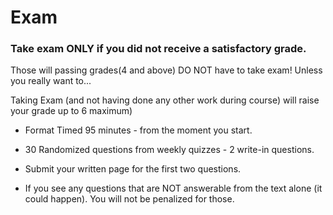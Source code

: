 # Exam

### Take exam ONLY if you did not receive a satisfactory grade.  


Those will passing grades(4 and above) DO NOT have to take exam! Unless you really want to...


Taking Exam (and not having done any other work during course) will raise your grade up to 6 maximum)



* Format Timed 95 minutes - from the moment you start. 

* 30 Randomized questions from weekly quizzes - 2 write-in questions.

* Submit your written page for the first two questions.

* If you see any questions that are NOT answerable from the text alone (it could happen). You will not be penalized for those.

